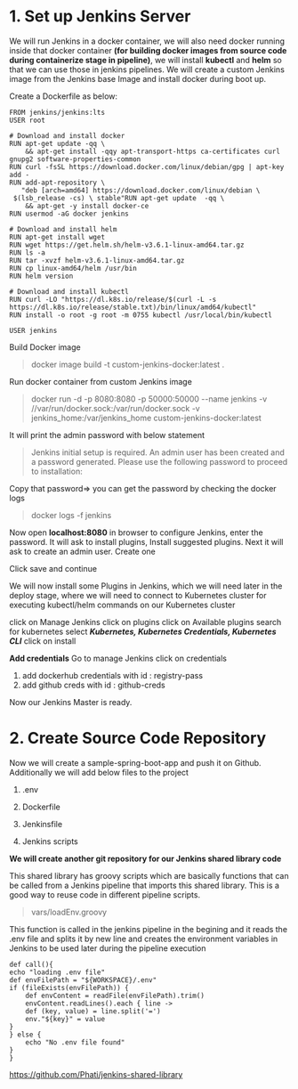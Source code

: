 # 1. Set up Jenkins Server

We will run Jenkins in a docker container, we will also need docker running inside that docker container **(for building docker images from source code during containerize stage in pipeline)**,  we will install **kubectl**  and **helm** so that we can use those in jenkins pipelines.  We will create a custom Jenkins image from the Jenkins base Image and install docker during boot up.

Create a Dockerfile as below: 

    FROM jenkins/jenkins:lts  
    USER root  
      
    # Download and install docker  
    RUN apt-get update -qq \  
        && apt-get install -qqy apt-transport-https ca-certificates curl gnupg2 software-properties-common  
    RUN curl -fsSL https://download.docker.com/linux/debian/gpg | apt-key add -  
    RUN add-apt-repository \  
       "deb [arch=amd64] https://download.docker.com/linux/debian \  
     $(lsb_release -cs) \ stable"RUN apt-get update  -qq \  
        && apt-get -y install docker-ce  
    RUN usermod -aG docker jenkins  
      
    # Download and install helm  
    RUN apt-get install wget  
    RUN wget https://get.helm.sh/helm-v3.6.1-linux-amd64.tar.gz  
    RUN ls -a  
    RUN tar -xvzf helm-v3.6.1-linux-amd64.tar.gz  
    RUN cp linux-amd64/helm /usr/bin  
    RUN helm version  
      
    # Download and install kubectl  
    RUN curl -LO "https://dl.k8s.io/release/$(curl -L -s https://dl.k8s.io/release/stable.txt)/bin/linux/amd64/kubectl"  
    RUN install -o root -g root -m 0755 kubectl /usr/local/bin/kubectl
    
    USER jenkins

Build Docker image
>docker image build -t custom-jenkins-docker:latest .

Run docker container from custom Jenkins image
>docker run -d -p 8080:8080 -p 50000:50000 --name jenkins -v //var/run/docker.sock:/var/run/docker.sock  -v jenkins_home:/var/jenkins_home custom-jenkins-docker:latest

It will print the admin password with below statement
>Jenkins initial setup is required. An admin user has been created and a password generated.
Please use the following password to proceed to installation:

Copy that password=>  you can get the password by checking the docker logs
>docker logs -f jenkins

Now open **localhost:8080** in browser to configure Jenkins, enter the password.
It will ask to install plugins, Install suggested plugins.
Next it will ask to create an admin user. Create one

Click save and continue 
 
 We will now install some Plugins in Jenkins, which we will need later in the deploy stage, where we will need to connect to Kubernetes cluster for executing kubectl/helm commands on our Kubernetes cluster

click on Manage Jenkins
click on plugins
click on Available plugins
search for kubernetes
select ***Kubernetes, Kubernetes Credentials, Kubernetes CLI***
click on install

**Add credentials**
Go to manage Jenkins click on credentials
1. add dockerhub credentials with id : registry-pass
2. add github creds with id : github-creds

Now our Jenkins Master is ready.


# 2. Create Source Code Repository

Now we will create a sample-spring-boot-app and push it on Github.
Additionally we will add below files to the project
1. .env
	
2. Dockerfile
	
3. Jenkinsfile

4.  Jenkins scripts

**We will create another git repository for our Jenkins shared library code**

This shared library has groovy scripts which are basically functions that can be called from a Jenkins pipeline that imports this shared library. This is a good way to reuse code in different pipeline scripts.

> vars/loadEnv.groovy

This function is called in the jenkins pipeline in the begining and it reads the .env file and splits it by new line and creates the environment variables in Jenkins to be used later during the pipeline execution

    def call(){
    echo "loading .env file"
    def envFilePath = "${WORKSPACE}/.env"
    if (fileExists(envFilePath)) {
        def envContent = readFile(envFilePath).trim()
        envContent.readLines().each { line ->
        def (key, value) = line.split('=')
        env."${key}" = value
    }
    } else {
        echo "No .env file found"
    }
	}

https://github.com/Phati/jenkins-shared-library
